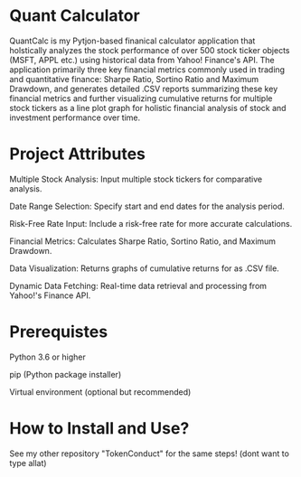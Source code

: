 # Quant Calculator
QuantCalc is my Pytjon-based finanical calculator application that holstically analyzes the stock performance of over 500 stock ticker objects (MSFT, APPL etc.) using historical data from Yahoo! Finance's API. The application primarily three key financial metrics commonly used in trading and quantitative finance: Sharpe Ratio, Sortino Ratio and Maximum Drawdown, and generates detailed .CSV reports summarizing these key financial metrics and further visualizing cumulative returns for multiple stock tickers as a line plot graph for holistic financial analysis of stock and investment performance over time.
# Project Attributes
Multiple Stock Analysis: Input multiple stock tickers for comparative analysis.

Date Range Selection: Specify start and end dates for the analysis period.

Risk-Free Rate Input: Include a risk-free rate for more accurate calculations.

Financial Metrics: Calculates Sharpe Ratio, Sortino Ratio, and Maximum Drawdown.

Data Visualization: Returns graphs of cumulative returns for as .CSV file.

Dynamic Data Fetching: Real-time data retrieval and processing from Yahoo!'s Finance API.
# Prerequistes
Python 3.6 or higher

pip (Python package installer) 

Virtual environment (optional but recommended)
# How to Install and Use?
See my other repository "TokenConduct" for the same steps! (dont want to type allat)



